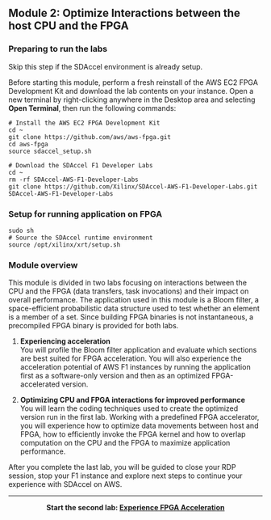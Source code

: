 ## Module 2: Optimize Interactions between the host CPU and the FPGA

### Preparing to run the labs

Skip this step if the SDAccel environment is already setup.

Before starting this module, perform a fresh reinstall of the AWS EC2 FPGA Development Kit and download the lab contents on your instance. Open a new terminal by right-clicking anywhere in the Desktop area and selecting **Open Terminal**, then run the following commands:

```
# Install the AWS EC2 FPGA Development Kit
cd ~
git clone https://github.com/aws/aws-fpga.git
cd aws-fpga                                   
source sdaccel_setup.sh

# Download the SDAccel F1 Developer Labs
cd ~
rm -rf SDAccel-AWS-F1-Developer-Labs
git clone https://github.com/Xilinx/SDAccel-AWS-F1-Developer-Labs.git SDAccel-AWS-F1-Developer-Labs
```



### Setup for running application on FPGA
```
sudo sh
# Source the SDAccel runtime environment
source /opt/xilinx/xrt/setup.sh
```

### Module overview

This module is divided in two labs focusing on interactions between the CPU and the FPGA (data transfers, task invocations) and their impact on overall performance. The application used in this module is a Bloom filter, a space-efficient probabilistic data structure used to test whether an element is a member of a set. Since building FPGA binaries is not instantaneous, a precompiled FPGA binary is provided for both labs. 

1. **Experiencing acceleration** \
You will profile the Bloom filter application and evaluate which sections are best suited for FPGA acceleration. You will also experience the acceleration potential of AWS F1 instances by running the application first as a software-only version and then as an optimized FPGA-accelerated version.

1. **Optimizing CPU and FPGA interactions for improved performance** \
You will learn the coding techniques used to create the optimized version run in the first lab. Working with a predefined FPGA accelerator, you will experience how to optimize data movements between host and FPGA, how to efficiently invoke the FPGA kernel and how to overlap computation on the CPU and the FPGA to maximize application performance. 

After you complete the last lab, you will be guided to close your RDP session, stop your F1 instance and explore next steps to continue your experience with SDAccel on AWS.

---------------------------------------

<p align="center"><b>
Start the second lab: <a href="host_eval.md">Experience FPGA Acceleration</a>
</b></p>

